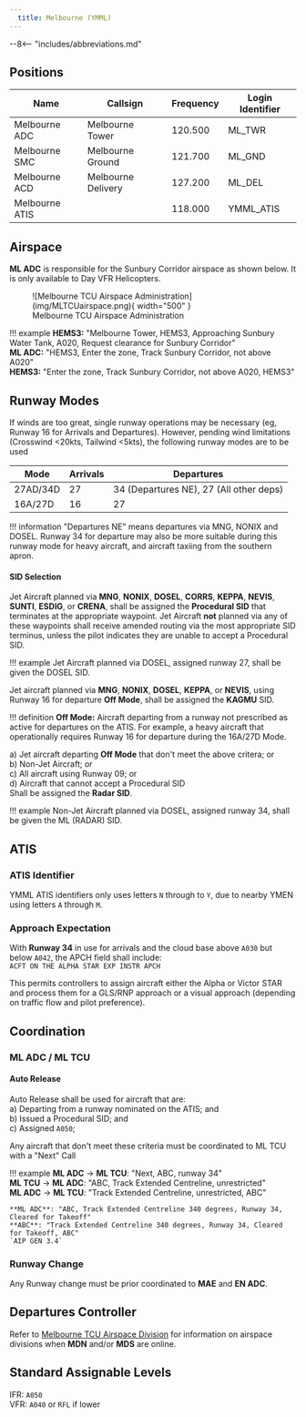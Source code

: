 ```yaml
---
  title: Melbourne (YMML)
---
```


--8<-- "includes/abbreviations.md"

## Positions

| Name               | Callsign       | Frequency        | Login Identifier                         |
| ------------------ | -------------- | ---------------- | ---------------------------------------- |
| Melbourne ADC    | Melbourne Tower   | 120.500          | ML_TWR                                   |
| Melbourne SMC    | Melbourne Ground  | 121.700          | ML_GND                                   |
| Melbourne ACD         | Melbourne Delivery| 127.200          | ML_DEL                                   |
| Melbourne ATIS        |                | 118.000         | YMML_ATIS                                |

## Airspace
**ML ADC** is responsible for the Sunbury Corridor airspace as shown below. It is only available to Day VFR Helicopters.

<figure markdown>
![Melbourne TCU Airspace Administration](img/MLTCUairspace.png){ width="500" }
  <figcaption>Melbourne TCU Airspace Administration</figcaption>
</figure>

!!! example
    **HEMS3:** "Melbourne Tower, HEMS3, Approaching Sunbury Water Tank, A020, Request clearance for Sunbury Corridor"  
    **ML ADC:** "HEMS3, Enter the zone, Track Sunbury Corridor, not above A020"  
    **HEMS3:** "Enter the zone, Track Sunbury Corridor, not above A020, HEMS3"

## Runway Modes
If winds are too great, single runway operations may be necessary (eg, Runway 16 for Arrivals and Departures). However, pending wind limitations (Crosswind <20kts, Tailwind <5kts), the following runway modes are to be used

| Mode | Arrivals  | Departures |
| ----------------| --------- | ---------- |
| 27AD/34D   | 27       | 34 (Departures NE), 27 (All other deps)        |
| 16A/27D    | 16 | 27  |

!!! information
    "Departures NE" means departures via MNG, NONIX and DOSEL. Runway 34 for departure may also be more suitable during this runway mode for heavy aircraft, and aircraft taxiing from the southern apron.

#### SID Selection

Jet Aircraft planned via **MNG**, **NONIX**, **DOSEL**, **CORRS**, **KEPPA**, **NEVIS**, **SUNTI**, **ESDIG**, or **CRENA**, shall be assigned the **Procedural SID** that terminates at the appropriate waypoint. Jet Aircraft **not** planned via any of these waypoints shall receive amended routing via the most appropriate SID terminus, unless the pilot indicates they are unable to accept a Procedural SID.

!!! example
    Jet Aircraft planned via DOSEL, assigned runway 27, shall be given the DOSEL SID.

Jet aircraft planned via **MNG**, **NONIX**, **DOSEL**, **KEPPA**, or **NEVIS**, using Runway 16 for departure **Off Mode**, shall be assigned the **KAGMU** SID.

!!! definition
    **Off Mode:** Aircraft departing from a runway not prescribed as active for departures on the ATIS. For example, a heavy aircraft that operationally requires Runway 16 for departure during the 16A/27D Mode.

a) Jet aircraft departing **Off Mode** that don't meet the above critera; or  
b) Non-Jet Aircraft; or  
c) All aircraft using Runway 09; or  
d) Aircraft that cannot accept a Procedural SID  
Shall be assigned the **Radar SID**.

!!! example
    Non-Jet Aircraft planned via DOSEL, assigned runway 34, shall be given the ML (RADAR) SID.

## ATIS

### ATIS Identifier
YMML ATIS identifiers only uses letters `N` through to `Y`, due to nearby YMEN using letters `A` through `M`.  

### Approach Expectation
With **Runway 34** in use for arrivals and the cloud base above `A030` but below `A042`, the APCH field shall include:  
`ACFT ON THE ALPHA STAR EXP INSTR APCH` 

This permits controllers to assign aircraft either the Alpha or Victor STAR and process them for a GLS/RNP approach or a visual approach (depending on traffic flow and pilot preference).

## Coordination
### ML ADC / ML TCU
#### Auto Release

Auto Release shall be used for aircraft that are:    
a) Departing from a runway nominated on the ATIS; and  
b) Issued a Procedural SID; and   
c) Assigned `A050`;

Any aircraft that don't meet these criteria must be coordinated to ML TCU with a "Next" Call

!!! example
    <span class="hotline">**ML ADC** -> **ML TCU**</span>: "Next, ABC, runway 34"  
    <span class="hotline">**ML TCU** -> **ML ADC**</span>: "ABC, Track Extended Centreline, unrestricted"  
    <span class="hotline">**ML ADC** -> **ML TCU**</span>: "Track Extended Centreline, unrestricted, ABC"  

    **ML ADC**: "ABC, Track Extended Centreline 340 degrees, Runway 34, Cleared for Takeoff"  
    **ABC**: "Track Extended Centreline 340 degrees, Runway 34, Cleared for Takeoff, ABC"  
    `AIP GEN 3.4`

### Runway Change
Any Runway change must be prior coordinated to **MAE** and **EN ADC**.

## Departures Controller

Refer to [Melbourne TCU Airspace Division](../../terminal/melbourne/#airspace-division) for information on airspace divisions when **MDN** and/or **MDS** are online.

## Standard Assignable Levels

IFR: `A050`  
VFR: `A040` or `RFL` if lower

